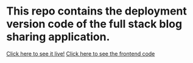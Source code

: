 # This repo contains the deployment version code of the full stack blog sharing application.

[Click here to see it live!](https://full-stack-blog-sharing.herokuapp.com/)
[Click here to see the frontend code](https://github.com/HangCcZ/Full-Stack-Blog-Sharing-Frontend)
